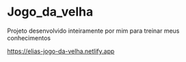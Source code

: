# Jogo_da_velha
Projeto desenvolvido inteiramente por mim para treinar meus conhecimentos

https://elias-jogo-da-velha.netlify.app
